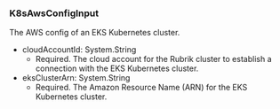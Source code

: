 ### K8sAwsConfigInput
The AWS config of an EKS Kubernetes cluster.

- cloudAccountId: System.String
  - Required. The cloud account for the Rubrik cluster to establish a connection with the EKS Kubernetes cluster.
- eksClusterArn: System.String
  - Required. The Amazon Resource Name (ARN) for the EKS Kubernetes cluster.
